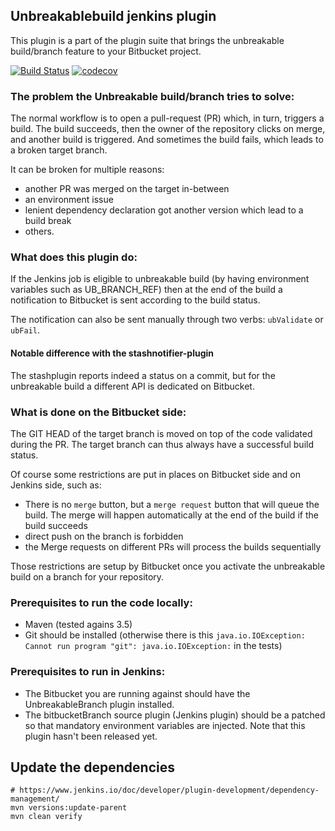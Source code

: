 ## Unbreakablebuild jenkins plugin

This plugin is a part of the plugin suite that brings the unbreakable build/branch feature to your Bitbucket project.

[![Build Status](https://travis-ci.com/AmadeusITGroup/unbreakable-branches-jenkins.svg?branch=master)](https://travis-ci.com/AmadeusITGroup/unbreakable-branches-jenkins)
[![codecov](https://codecov.io/gh/AmadeusITGroup/unbreakable-branches-jenkins/branch/master/graph/badge.svg)](https://codecov.io/gh/AmadeusITGroup/unbreakable-branches-jenkins)

### The problem the Unbreakable build/branch tries to solve:

The normal workflow is to open a pull-request (PR) which, in turn, triggers a build. The build succeeds, then the owner of the repository
clicks on merge, and another build is triggered. And sometimes the build fails, which leads to a broken target
branch.

It can be broken for multiple reasons:

- another PR was merged on the target in-between
- an environment issue
- lenient dependency declaration got another version which lead to a build break
- others.

### What does this plugin do:

If the Jenkins job is eligible to unbreakable build (by having environment variables such as UB_BRANCH_REF) then
at the end of the build a notification to Bitbucket is sent according to the build status.

The notification can also be sent manually through two verbs: `ubValidate` or `ubFail`.

#### Notable difference with the stashnotifier-plugin

The stashplugin reports indeed a status on a commit, but for the unbreakable build a different API is dedicated on Bitbucket.

### What is done on the Bitbucket side:

The GIT HEAD of the target branch is moved on top of the code validated during the PR.
The target branch can thus always have a successful build status.

Of course some restrictions are put in places on Bitbucket side and on Jenkins side, such as:

- There is no `merge` button, but a `merge request` button that will queue the build. The merge will happen automatically at the end of the build if the build succeeds
- direct push on the branch is forbidden
- the Merge requests on different PRs will process the builds sequentially

Those restrictions are setup by Bitbucket once you activate the unbreakable build on a branch for your repository.

### Prerequisites to run the code locally:
- Maven (tested agains 3.5)
- Git should be installed (otherwise there is this `java.io.IOException: Cannot run program "git": java.io.IOException:`
in the tests)

### Prerequisites to run in Jenkins:
- The Bitbucket you are running against should have the UnbreakableBranch plugin installed.
- The bitbucketBranch source plugin (Jenkins plugin) should be a patched so that
 mandatory environment variables are injected. Note that this plugin hasn't been released yet.

## Update the dependencies

```shell
# https://www.jenkins.io/doc/developer/plugin-development/dependency-management/
mvn versions:update-parent
mvn clean verify

```

